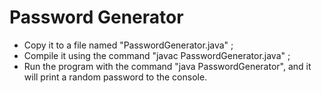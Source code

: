 # Password Generator

* Copy it to a file named "PasswordGenerator.java" ;
* Compile it using the command "javac PasswordGenerator.java" ;
* Run the program with the command "java PasswordGenerator", and it will print a random password to the console.
